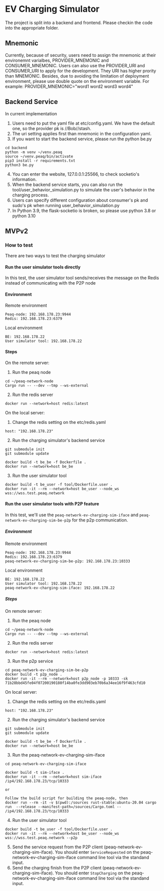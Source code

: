 # EV Charging Simulator

The project is split into a backend and frontend.
Please checkin the code into the appropriate folder.


## Mnemonic
Currently, because of security, users need to assign the mnemonic at their environemnt varialbes, PROVIDER_MNEMONIC and CONSUMER_MNEMONIC. Users can also use the PROVIDER_URI and CONSUMER_URI to apply for the development. They URI has higher prority than MNEMONIC. Besides, due to avoiding the limitation of deployment environment, please use double quote on the environment variable.
For example: PROVIDER_MNEMONIC="word1 word2 word3 word4"

## Backend Service
In current implementation

1. Users need to put the yaml file at etc/config.yaml. We have the default one, so the provider pk is //Bob//stash.
2. The uri setting applies first than mnemonic in the configuration yaml.
3. If you want to start the backend service, please run the python be.py
```
cd backend
python -m venv ~/venv.peaq
source ~/venv.peaq/bin/activate
pip3 install -r requirements.txt
python3 be.py
```
4. You can enter the website, 127.0.0.1:25566, to check socketio's information.
5. When the backend service starts, you can also run the tool/user_behavior_simulation.py to simulate the user's behavior in the charging process.
6. Users can specify different configuration about consumer's pk and sudo's pk when running user_behavior_simulation.py
7. In Python 3.9, the flask-socketio is broken, so please use python 3.8 or python 3.10

## MVPv2
### How to test
There are two ways to test the charging simulator

#### Run the user simulator tools directly
In this test, the user simulator tool sends/receives the message on the Redis instead of communicating with the P2P node
#### Environment
Remote environment
```
Peaq-node: 192.168.178.23:9944
Redis: 192.168.178.23:6379
```
Local environment
```
BE: 192.168.178.22
User simulator tool: 192.168.178.22
```
#### Steps
On the remote server:
1. Run the peaq node
```
cd ~/peaq-network-node
Cargo run -- --dev --tmp --ws-external
```
2. Run the redis server
``` 
docker run --network=host redis:latest
```
On the local server:

1. Change the redis setting on the etc/redis.yaml
```
host: "192.168.178.23"
```
2. Run the charging simulator's backend service
```
git submodule init
git submodule update

docker build -t be_be -f Dockerfile .
docker run --network=host be_be
```
3. Run the user simulator tool
```
docker build -t be_user -f tool/Dockerfile.user .
docker run -it --rm --network=host be_user --node_ws wss://wss.test.peaq.network
```


#### Run the user simulator tools with P2P feature
In this test, we'll use the `peaq-network-ev-charging-sim-iface` and `peaq-network-ev-charging-sim-be-p2p` for the p2p communication.


##### Environment
Remote environment
```
Peaq-node: 192.168.178.23:9944
Redis: 192.168.178.23:6379
peaq-network-ev-charging-sim-be-p2p: 192.168.178.23:10333
```

Local environment
```
BE: 192.168.178.22
User simulator tool: 192.168.178.22
peaq-network-ev-charging-sim-iface: 192.168.178.22
```
##### Steps
On remote server:

1. Run the peaq node
```
cd ~/peaq-network-node
Cargo run -- --dev --tmp --ws-external
```
2. Run the redis server
``` 
docker run --network=host redis:latest
```
3. Run the p2p service
```
cd peaq-network-ev-charging-sim-be-p2p
docker build -t p2p_node .
docker run -it --rm --network=host p2p_node -p 10333 -sk 71b28bbd45fe04f07200190180f14ba0fe3dd903eb70b6a34ee16f9f463cfd10
```

On local server:
1. Change the redis setting on the etc/redis.yaml
```
host: "192.168.178.23"
```
2. Run the charging simulator's backend service
```
git submodule init
git submodule update

docker build -t be_be -f Dockerfile .
docker run --network=host be_be
```
3. Run the peaq-network-ev-charging-sim-iface
```
cd peaq-network-ev-charging-sim-iface

docker build -t sim-iface .
docker run -it --rm --network=host sim-iface /ip4/192.168.178.23/tcp/10333

or 

Follow the build script for building the peaq-node, then
docker run --rm -it -v $(pwd):/sources rust-stable:ubuntu-20.04 cargo run  --release --manifest-path=/sources/Cargo.toml -- /ip4/192.168.178.23/tcp/10333
```
4. Run the user simulator tool
```
docker build -t be_user -f tool/Dockerfile.user .
docker run -it --rm --network=host be_user --node_ws wss://wss.test.peaq.network --p2p
```
5. Send the service request from the P2P client (peaq-network-ev-charging-sim-iface).
You should enter `ServiceRequested` on the peaq-network-ev-charging-sim-iface command line tool via the standand input.
6. Send the charging finish from the P2P client (peaq-network-ev-charging-sim-iface).
You should enter `StopCharging` on the peaq-network-ev-charging-sim-iface command line tool via the standand input.
